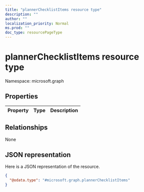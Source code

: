 ```yaml
---
title: "plannerChecklistItems resource type"
description: ""
author: ""
localization_priority: Normal
ms.prod: ""
doc_type: resourcePageType
---
```


# plannerChecklistItems resource type


Namespace: microsoft.graph



## Properties
|Property|Type|Description|
|:---|:---|:---|

## Relationships
None

## JSON representation
Here is a JSON representation of the resource.
<!-- {
  "blockType": "resource",
  "@odata.type": "microsoft.graph.plannerChecklistItems"
}
-->
``` json
{
  "@odata.type": "#microsoft.graph.plannerChecklistItems"
}
```

